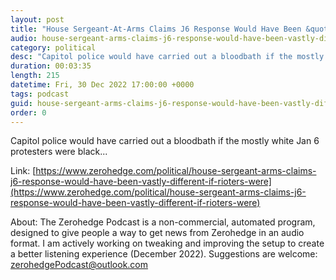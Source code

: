 ```yaml
---
layout: post
title: "House Sergeant-At-Arms Claims J6 Response Would Have Been &quot;Vastly Different&quot; If Rioters Were Black"
audio: house-sergeant-arms-claims-j6-response-would-have-been-vastly-different-if-rioters-were-1
category: political
desc: "Capitol police would have carried out a bloodbath if the mostly white Jan 6 protesters were black..."
duration: 00:03:35
length: 215
datetime: Fri, 30 Dec 2022 17:00:00 +0000
tags: podcast
guid: house-sergeant-arms-claims-j6-response-would-have-been-vastly-different-if-rioters-were-0
order: 0
---
```

Capitol police would have carried out a bloodbath if the mostly white Jan 6 protesters were black...

Link: [https://www.zerohedge.com/political/house-sergeant-arms-claims-j6-response-would-have-been-vastly-different-if-rioters-were](https://www.zerohedge.com/political/house-sergeant-arms-claims-j6-response-would-have-been-vastly-different-if-rioters-were)

About: The Zerohedge Podcast is a non-commercial, automated program, designed to give people a way to get news from Zerohedge in an audio format.  I am actively working on tweaking and improving the setup to create a better listening experience (December 2022).  Suggestions are welcome: [zerohedgePodcast@outlook.com](mailto:zerohedgePodcast@outlook.com)